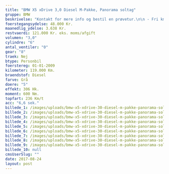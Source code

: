 ```yaml
---
title: "BMW X5 xDrive 3,0 Diesel M-Pakke, Panorama soltag"
gruppe: BMW
beskrivelse: "Kontakt for mere info og bestil en prøvetur.\n\n - Fri km. \n\n - Klar til levering.\n\n - Mulighed for mekaniskgaranti.\n\n  ✔ Ingen km-begrænsning: Kør så meget du vil i hele perioden.\n\n ✔ Garantiforsikring tilbydes: Ingen uventede værksteds regninger.\n\n ✔ Mulighed for billig forsikring \n\n ✔ Vaskekort til Cirkel K: Vask bilen i hele landet hos Cirkel K.\n\n ✔ Skal vi hjælpe dig med at finde drømmebilen, tilbyder vi Danmarks bedste leasingpakker.\n\n  \n"
foerstegangsydelse: 48.000 Kr.
maanedlig_ydelse: 3.638 Kr.
restvaerdi: 121.000 Kr. eks. moms/afgift
volumen: "3,0"
cylindre: "6"
antal_ventiler: "0"
gear: "8"
traek: Nej
btype: Personbil
foerstereg: 01-01-2009
kilometer: 119.000 Km.
braendstof: Diesel
farve: Grå
doere: "5"
effekt: 306 Hk.
moment: 600 Nm.
topfart: 236 Km/t
acc: "6,6 sek."
billede_1: /images/uploads/bmw-x5-xdrive-30-diesel-m-pakke-panorama-soltag/18011053_413052895717970_7440534522267829686_n.jpg
billede_2: /images/uploads/bmw-x5-xdrive-30-diesel-m-pakke-panorama-soltag/18056793_413052955717964_9186845176772300605_n.jpg
billede_3: /images/uploads/bmw-x5-xdrive-30-diesel-m-pakke-panorama-soltag/18057042_413053015717958_5893117872512132575_n.jpg
billede_4: /images/uploads/bmw-x5-xdrive-30-diesel-m-pakke-panorama-soltag/17951540_413053282384598_5433095111370010666_n.jpg
billede_5: /images/uploads/bmw-x5-xdrive-30-diesel-m-pakke-panorama-soltag/18034001_413053315717928_8863893824141647443_n.jpg
billede_6: /images/uploads/bmw-x5-xdrive-30-diesel-m-pakke-panorama-soltag/17951684_413053429051250_622534746046033210_n.jpg
billede_7: /images/uploads/bmw-x5-xdrive-30-diesel-m-pakke-panorama-soltag/17952509_413053505717909_1315156773982538374_n.jpg
billede_8: /images/uploads/bmw-x5-xdrive-30-diesel-m-pakke-panorama-soltag/18056962_413053432384583_2104846795185181198_n.jpg
billede_9: /images/uploads/bmw-x5-xdrive-30-diesel-m-pakke-panorama-soltag/17904215_413053435717916_5952412009515617318_n.jpg
billede_10: null
cmsUserSlug: ""
date: 2017-08-24 
layout: post
---
```



